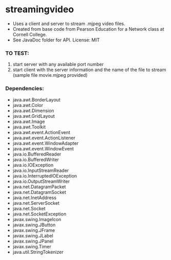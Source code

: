 # streamingvideo
- Uses a client and server to stream .mjpeg video files.
- Created from base code from Pearson Education for a Network class at Cornell College.
- See JavaDoc folder for API. License: MIT
### TO TEST:
1. start server with any available port number
2. start client with the server information and the name of the file to stream
(sample file movie.mjpeg provided)
### Dependencies:
- java.awt.BorderLayout
- java.awt.Color
- java.awt.Dimension
- java.awt.GridLayout
- java.awt.Image
- java.awt.Toolkit
- java.awt.event.ActionEvent
- java.awt.event.ActionListener
- java.awt.event.WindowAdapter
- java.awt.event.WindowEvent
- java.io.BufferedReader
- java.io.BufferedWriter
- java.io.IOException
- java.io.InputStreamReader
- java.io.InterruptedIOException
- java.io.OutputStreamWriter
- java.net.DatagramPacket
- java.net.DatagramSocket
- java.net.InetAddress
- java.net.ServerSocket
- java.net.Socket
- java.net.SocketException
- javax.swing.ImageIcon
- javax.swing.JButton
- javax.swing.JFrame
- javax.swing.JLabel
- javax.swing.JPanel
- javax.swing.Timer
- java.util.StringTokenizer
